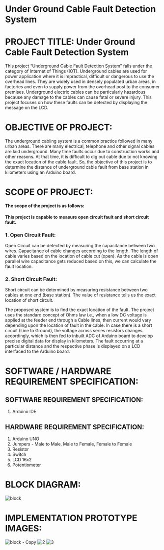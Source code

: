 # Under Ground Cable Fault Detection System 

# **PROJECT TITLE: Under Ground Cable Fault Detection System**
This project “Underground Cable Fault Detection System” falls under the category of Internet of Things (IOT).
Underground cables are used for power application where it is impractical, difficult or dangerous to use the overhead lines.
They are widely used in densely populated urban areas, in factories and even to supply power from the overhead post to the consumer premises.
Underground electric cables can be particularly hazardous because any damage to the cables can cause fatal or severe injury.
This project focuses on how these faults can be detected by displaying the message on the LCD.

# **OBJECTIVE OF PROJECT:**
The underground cabling system is a common practice followed in many urban areas. There are many electrical, telephone and other signal cables are laid underground. Many time faults occur due to construction works and other reasons. At that time, it is difficult to dig out cable due to not knowing the exact location of the cable fault.
So, the objective of this project is to determine the distance of underground cable fault from base station in kilometers using an Arduino board.

# SCOPE OF PROJECT:
**The scope of the project is as follows:**
#### **This project is capable to measure open circuit fault and short circuit fault.**
### **1. Open Circuit Fault:**
Open Circuit can be detected by measuring the capacitance between two wires.
Capacitance of cable changes according to the length.
The length of cable varies based on the location of cable cut (open). As the cable is open parallel wire capacitance gets reduced based on this, we can calculate the fault location.
### **2. Short Circuit Fault:**
Short circuit can be determined by measuring resistance between two cables at one end (base station). The value of resistance tells us the exact location of short circuit.

The proposed system is to find the exact location of the fault. The project uses the standard concept of Ohms law i.e., when a low DC voltage is applied at the feeder end through a Cable lines, then current would vary depending upon the location of fault in the cable.
In case there is a short circuit (Line to Ground), the voltage across series resistors changes accordingly, which is then fed to inbuilt ADC of Arduino board to develop precise digital data for display in kilometers.
The fault occurring at a particular distance and the respective phase is displayed on a LCD interfaced to the Arduino board.

# SOFTWARE / HARDWARE REQUIREMENT SPECIFICATION:
## **SOFTWARE REQUIREMENT SPECIFICATION:**
1. Arduino IDE

## **HARDWARE REQUIREMENT SPECIFICATION:**
1. Arduino UNO
2. Jumpers - Male to Male, Male to Female, Female to Female
3. Resistor
4. Switch
5. LCD 16x2
6. Potentiometer

# BLOCK DIAGRAM: 
![block](https://user-images.githubusercontent.com/42334113/177245853-09a8b8ec-0efa-47b2-85f8-eb87f387ff5f.png)

# IMPLEMENTATION PROTOTYPE IMAGES:
![block - Copy](https://user-images.githubusercontent.com/42334113/177245865-00d194d7-bf62-4c84-97d2-46c450bcc649.png)
![2](https://user-images.githubusercontent.com/42334113/177248637-38e6fd04-a26b-4477-9c52-d7f677c8b1fd.png)
![3](https://user-images.githubusercontent.com/42334113/177248820-842db25f-d2a2-48c3-b89d-22c3d413c226.png)

